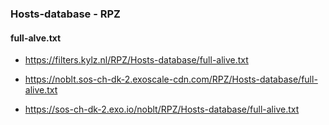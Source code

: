 ### Hosts-database - RPZ

#### full-alve.txt

  * https://filters.kylz.nl/RPZ/Hosts-database/full-alive.txt

  * https://noblt.sos-ch-dk-2.exoscale-cdn.com/RPZ/Hosts-database/full-alive.txt

  * https://sos-ch-dk-2.exo.io/noblt/RPZ/Hosts-database/full-alive.txt